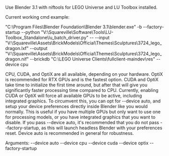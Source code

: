 Use Blender 3.1 with niftools for LEGO Universe and LU Toolbox installed.

Current working cmd example:

"C:\Program Files\Blender Foundation\Blender 3.1\blender.exe" -b --factory-startup --python "V:\Squareville\Software\Tools\LU-Toolbox_Standalone\lu_batch_driver.py" -- --input "V:\Squareville\Assets\BrickModels\Official\Themes\Sculptures\3724_lego_dragon.lxf" --output "V:\Squareville\Assets\BrickModels\Official\Themes\Sculptures\3724_lego_dragon.nif" --brickdb "C:\LEGO Universe Clients\fullclient-maindev\res" --device cpu

CPU, CUDA, and OptiX are all available, depending on your hardware. OptiX is recommended for RTX GPUs and is the fastest option. CUDA and OptiX take time to initialize the first time around, but after that will give you significantly faster processing time compared to CPU. Currently, enabling CUDA or OptiX will force all available GPUs to be active, including integrated graphics. To circumvent this, you can opt for --device auto, and setup your device preferences directly inside Blender like you would normally. This is useful if you have multiple GPUs but only want to use one for processing models, or you have integrated graphics that you want to disable. If you pass --device auto, it's recommended that you do not pass --factory-startup, as this will launch headless Blender with your preferences reset. Device auto is recommended in general for robustness.

Arguments:
--device auto
--device cpu
--device cuda
--device optix
--factory-startup
